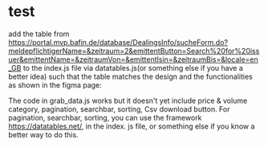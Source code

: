 # test 
add the table from https://portal.mvp.bafin.de/database/DealingsInfo/sucheForm.do?meldepflichtigerName=&zeitraum=2&emittentButton=Search%20for%20issuer&emittentName=&zeitraumVon=&emittentIsin=&zeitraumBis=&locale=en_GB 
to the index.js file via datatables.js(or something else if you have a better idea) such that the table matches the design and the functionalities as shown in the figma page: 




The code in grab_data.js works but it doesn't yet include price & volume category, pagination, searchbar, sorting, Csv download button. For  pagination, searchbar, sorting, you can use the framework https://datatables.net/, in the index. js file, or something else if you know a better way to do this.








